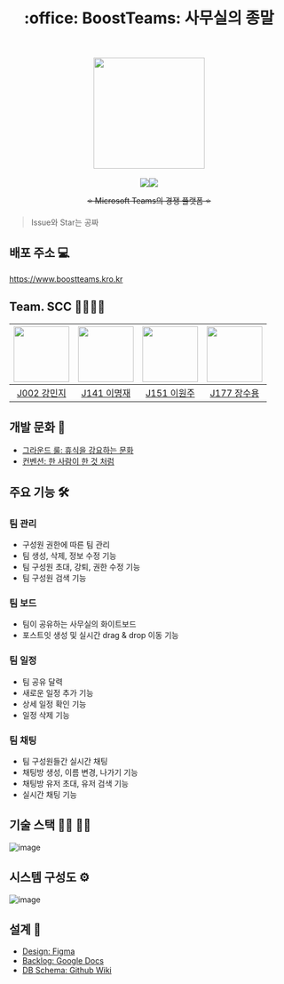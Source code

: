 <h1 align="center">:office: BoostTeams: 사무실의 종말</h1>

<br />
<br />
<div align="center"><img src="https://user-images.githubusercontent.com/47925079/139364260-81f6ac46-7fd3-4395-8ec7-d539d41dedac.png" width="200"></div>
<br />

<div align="center"><img src="https://hits.seeyoufarm.com/api/count/incr/badge.svg?url=https%3A%2F%2Fgithub.com%2Fboostcampwm-2021%2FWEB29-BoostTeams&count_bg=%237B68DC&title_bg=%23464775&icon=&icon_color=%23E7E7E7&title=hits&edge_flat=false"/><img src="https://img.shields.io/github/stars/boostcampwm-2021/WEB29-BoostTeams.svg?style=flat&label=star"></div>
<p style="text-decoration: line-through;" align="center">⭐ Microsoft Teams의 경쟁 플랫폼 ⭐</p>

> Issue와 Star는 공짜

## 배포 주소 💻

https://www.boostteams.kro.kr

## Team. SCC 👷‍♂️👷‍♀️
|[<img src="https://github.com/mminjg.png" width="100px">](https://github.com/mminjg)|[<img src="https://github.com/leemir.png" width="100px">](https://github.com/leemir)|[<img src="https://github.com/wonju-dev.png" width="100px">](https://github.com/wonju-dev)|[<img src="https://github.com/waterdrag0n.png" width="100px">](https://github.com/waterdrag0n)|
|:---:|:---:|:---:|:---:|
|[J002 강민지](https://github.com/mminjg) | [J141 이명재](https://github.com/leemir) | [J151 이원주](https://github.com/wonju-dev) | [J177 장수용](https://github.com/waterdrag0n)

## 개발 문화 🍻

- [그라운드 룰: 휴식을 강요하는 문화](https://github.com/boostcampwm-2021/WEB29-BoostTeams/wiki/%EA%B7%B8%EB%9D%BC%EC%9A%B4%EB%93%9C%EB%A3%B0)
- [컨벤션: 한 사람이 한 것 처럼](https://github.com/boostcampwm-2021/WEB29-BoostTeams/wiki/%EC%BB%A8%EB%B2%A4%EC%85%98)

## 주요 기능 :hammer_and_wrench:

### 팀 관리
- 구성원 권한에 따른 팀 관리
- 팀 생성, 삭제, 정보 수정 기능
- 팀 구성원 초대, 강퇴, 권한 수정 기능
- 팀 구성원 검색 기능

### 팀 보드
- 팀이 공유하는 사무실의 화이트보드
- 포스트잇 생성 및 실시간 drag & drop 이동 기능

### 팀 일정
- 팀 공유 달력
- 새로운 일정 추가 기능
- 상세 일정 확인 기능
- 일정 삭제 기능 

### 팀 채팅
- 팀 구성원들간 실시간 채팅
- 채팅방 생성, 이름 변경, 나가기 기능
- 채팅방 유저 초대, 유저 검색 기능
- 실시간 채팅 기능

## 기술 스택 👨‍💻 👩‍💻
![image](https://user-images.githubusercontent.com/47925079/144397243-4754a039-1255-468c-bc41-5392dd1ca4a0.png)
## 시스템 구성도 ⚙️
![image](https://user-images.githubusercontent.com/47925079/144424027-d6230ee5-35ff-400f-a848-b76dd17b3b06.png)

## 설계 🎨
- [Design: Figma](https://www.figma.com/file/ARSNGmB4baVv48Os7TrELl/Teams?node-id=0%3A1)
- [Backlog: Google Docs](https://docs.google.com/spreadsheets/d/1xsavcgsEpVtQNjWshUdCxH5Vqc1FIca0p2LQfSkZy4g)
- [DB Schema: Github Wiki](https://github.com/boostcampwm-2021/WEB29-BoostTeams/wiki/DB-%EC%8A%A4%ED%82%A4%EB%A7%88)
